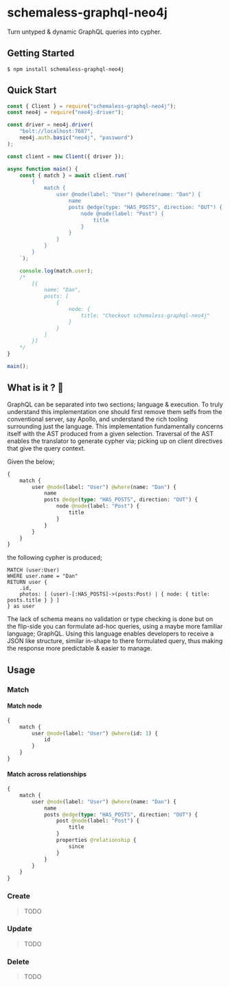 # schemaless-graphql-neo4j

Turn untyped & dynamic GraphQL queries into cypher.

## Getting Started

```
$ npm install schemaless-graphql-neo4j
```

## Quick Start

```js
const { Client } = require("schemaless-graphql-neo4j");
const neo4j = require("neo4j-driver");

const driver = neo4j.driver(
    "bolt://localhost:7687",
    neo4j.auth.basic("neo4j", "password")
);

const client = new Client({ driver });

async function main() {
    const { match } = await client.run(`
        {
            match {
                user @node(label: "User") @where(name: "Dan") {
                    name
                    posts @edge(type: "HAS_POSTS", direction: "OUT") {
                        node @node(label: "Post") {
                            title
                        }
                    }
                }
            }
        }
    `);

    console.log(match.user);
    /*
        [{
            name: "Dan",
            posts: [
                {
                    node: {
                        title: "Checkout schemaless-graphql-neo4j"
                    }
                }
            ]
        }]
    */
}

main();
```

## What is it ? 🧐

GraphQL can be separated into two sections; language & execution. To truly understand this implementation one should first remove them selfs from the conventional server, say Apollo, and understand the rich tooling surrounding just the language. This implementation fundamentally concerns itself with the AST produced from a given selection. Traversal of the AST enables the translator to generate cypher via; picking up on client directives that give the query context.

Given the below;

```graphql
{
    match {
        user @node(label: "User") @where(name: "Dan") {
            name
            posts @edge(type: "HAS_POSTS", direction: "OUT") {
                node @node(label: "Post") {
                    title
                }
            }
        }
    }
}
```

the following cypher is produced;

```cypher
MATCH (user:User)
WHERE user.name = "Dan"
RETURN user {
    .id,
    photos: [ (user)-[:HAS_POSTS]->(posts:Post) | { node: { title: posts.title } } ]
} as user
```

The lack of schema means no validation or type checking is done but on the flip-side you can formulate ad-hoc queries, using a maybe more familiar language; GraphQL. Using this language enables developers to receive a JSON like structure, similar in-shape to there formulated query, thus making the response more predictable & easier to manage.

## Usage

### Match

#### Match node

```graphql
{
    match {
        user @node(label: "User") @where(id: 1) {
            id
        }
    }
}
```

#### Match across relationships

```graphql
{
    match {
        user @node(label: "User") @where(name: "Dan") {
            name
            posts @edge(type: "HAS_POSTS", direction: "OUT") {
                post @node(label: "Post") {
                    title
                }
                properties @relationship {
                    since
                }
            }
        }
    }
}
```

### Create

> TODO

### Update

> TODO

### Delete

> TODO
